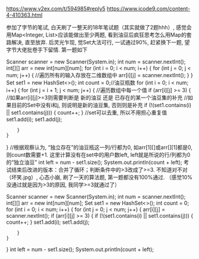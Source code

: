 https://www.v2ex.com/t/594985#reply5
https://www.icode9.com/content-4-410363.html


参加了字节的笔试, 白天刷了一整天的18年笔试题（其实就做了2题hhh）, 感觉会用Map<Integer, List>应该能做出至少两题, 
看到油豆后疯狂思考怎么用Map的套路解决, 直至放弃. 后灵光乍现, 觉Set大法可行, 一试通过90%, 赶紧换下一题, 望字节大佬批卷手下留情.
第一题如下

Scanner scanner = new Scanner(System.in);
int num = scanner.nextInt();
int[][] arr = new int[num][num];
for (int i = 0; i < num; i++) {
    for (int j = 0; j < num; j++) {
    	//遍历所有的输入存放在二维数组中
        arr[i][j] = scanner.nextInt();
    }
}
Set<Integer> set1 = new HashSet<>();
int count = 0;//油豆瓶数
for (int i = 0; i < num; i++) {
    for (int j = i + 1; j < num; j++) {
    	//遍历数组中每一个值
        if (arr[i][j] >= 3) {
        	//如果arr[i][j]>=3则需要判断是 新的油豆 还是 已存在的某一个油豆集的补充
        	//如果目前的Set中没有i和j, 则说明是新的油豆集, 否则则是补充
            if (!(set1.contains(i) || set1.contains(j))) {
                count++;
            }
            //set可以去重, 所以不用担心重复值
            set1.add(i);
            set1.add(j);

        }
    }
}
//根据观察认为, “独立存在”的油豆瓶这一列/行都为0, 如arr[1][]或arr[][1]都是0, 则count数需要+1. 这里计算没有在set中的用户数left, left就是所说的行/列都为0的“独立油豆”
int left = num - set1.size();
System.out.println(count + left);
考试结束后改进的版本：合并了循环；判断条件中的>3改成了>=3. 不知道对不对（坏笑.jpg）, 心态小崩, 刷了一天的算法题, 第一题都没有100%通过. （感觉10%没通过就是因为>3的原因, 我同学>=3就通过了）

Scanner scanner = new Scanner(System.in);
int num = scanner.nextInt();
int[][] arr = new int[num][num];
Set<Integer> set1 = new HashSet<>();
int count = 0;
for (int i = 0; i < num; i++) {
    for (int j = 0; j < num; j++) {
        arr[i][j] = scanner.nextInt();
        if (arr[i][j] >= 3) {
            if (!(set1.contains(i) || set1.contains(j))) {
                count++;
            }
            set1.add(i);
            set1.add(j);

        }
    }
}
int left = num - set1.size();
System.out.println(count + left);